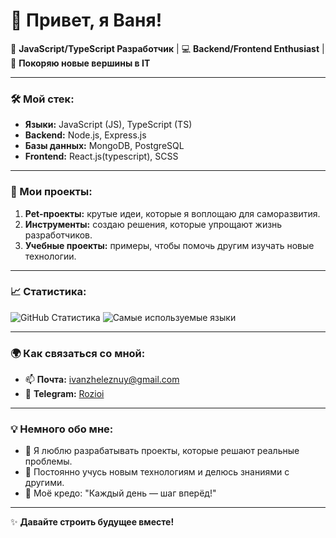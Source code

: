 # 👋 Привет, я Ваня!

🎯 **JavaScript/TypeScript Разработчик** | 💻 **Backend/Frontend Enthusiast** | 🚀 **Покоряю новые вершины в IT**

---

### 🛠️ Мой стек:
- **Языки:** JavaScript (JS), TypeScript (TS)
- **Backend:** Node.js, Express.js
- **Базы данных:** MongoDB, PostgreSQL
- **Frontend:** React.js(typescript), SCSS

---

### 📂 Мои проекты:
1. **Pet-проекты:** крутые идеи, которые я воплощаю для саморазвития.
2. **Инструменты:** создаю решения, которые упрощают жизнь разработчиков.
3. **Учебные проекты:** примеры, чтобы помочь другим изучать новые технологии.

---

### 📈 Статистика:
![GitHub Статистика](https://github-readme-stats.vercel.app/api?username=Rozioi&show_icons=true&theme=tokyonight)
![Самые используемые языки](https://github-readme-stats.vercel.app/api/top-langs/?username=Rozioi&layout=compact&theme=tokyonight)

---

### 🌍 Как связаться со мной:
- 📫 **Почта:** [ivanzheleznuy@gmail.com](mailto:ivanzheleznuy@gmail.com)
- 💬 **Telegram:** [Rozioi](https://t.me/Rozioi)
  
---

### 💡 Немного обо мне:
- 🚀 Я люблю разрабатывать проекты, которые решают реальные проблемы.
- 🌱 Постоянно учусь новым технологиям и делюсь знаниями с другими.
- 🎯 Моё кредо: "Каждый день — шаг вперёд!"

---

✨ **Давайте строить будущее вместе!**

